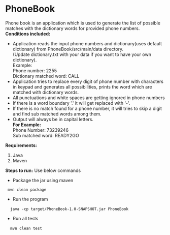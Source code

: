 # PhoneBook
Phone book is an application which is used to generate the list of possible matches with the dictionary words for provided phone numbers.\
**Conditions included:**
- Application reads the input phone numbers and dictionary(uses default dictionary) from PhoneBook/src/main/data directory.<br/>
  (Update dictionary.txt with your data if you want to have your own dictionary).<br/>
  Example:<br/>
  Phone number: 2255<br/>
  Dictionary matched word: CALL<br/>
- Application tries to replace every digit of phone number with characters in keypad and generates all possibilities, prints the word which are matched with dictionary words.<br/>
- All punctuations and white spaces are getting ignored in phone numbers
- If there is a word boundary '.' it will get replaced with '-'.<br/>
- If there is no match found for a phone number, it will tries to skip a digit and find sub matched words among them.<br/>
- Output will always be in capital letters.<br/>
  **For Example:**<br/>
   Phone Number: 73239246<br/>
   Sub matched word: READY2GO<br/>

**Requirements:**
1. Java
2. Maven
    
**Steps to run:** Use below commands <br/>
- Package the jar using maven<br/>
<pre><code> mvn clean package</code></pre>
- Run the program<br/>
<pre> <code> java -cp target/PhoneBook-1.0-SNAPSHOT.jar PhoneBook</code></pre>
- Run all tests<br/>
<pre> <code> mvn clean test</code></pre>